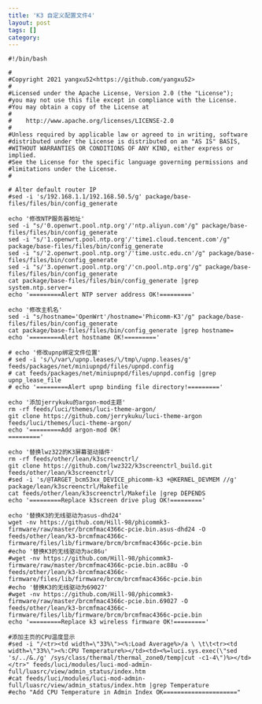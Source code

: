 ```yaml
---
title: 'K3 自定义配置文件4'
layout: post
tags: []
category: 
---
```

	#!/bin/bash

	#
	#Copyright 2021 yangxu52<https://github.com/yangxu52>
	#
	#Licensed under the Apache License, Version 2.0 (the "License");
	#you may not use this file except in compliance with the License.
	#You may obtain a copy of the License at
	#
	#    http://www.apache.org/licenses/LICENSE-2.0
	#
	#Unless required by applicable law or agreed to in writing, software
	#distributed under the License is distributed on an "AS IS" BASIS,
	#WITHOUT WARRANTIES OR CONDITIONS OF ANY KIND, either express or implied.
	#See the License for the specific language governing permissions and
	#limitations under the License.
	#

	# Alter default router IP
	#sed -i 's/192.168.1.1/192.168.50.5/g' package/base-files/files/bin/config_generate

	echo '修改NTP服务器地址'
	sed -i "s/'0.openwrt.pool.ntp.org'/'ntp.aliyun.com'/g" package/base-files/files/bin/config_generate
	sed -i "s/'1.openwrt.pool.ntp.org'/'time1.cloud.tencent.com'/g" package/base-files/files/bin/config_generate
	sed -i "s/'2.openwrt.pool.ntp.org'/'time.ustc.edu.cn'/g" package/base-files/files/bin/config_generate
	sed -i "s/'3.openwrt.pool.ntp.org'/'cn.pool.ntp.org'/g" package/base-files/files/bin/config_generate
	cat package/base-files/files/bin/config_generate |grep system.ntp.server=
	echo '=========Alert NTP server address OK!========='

	echo '修改主机名'
	sed -i "s/hostname='OpenWrt'/hostname='Phicomm-K3'/g" package/base-files/files/bin/config_generate
	cat package/base-files/files/bin/config_generate |grep hostname=
	echo '=========Alert hostname OK!========='

	# echo '修改upnp绑定文件位置'
	# sed -i 's/\/var\/upnp.leases/\/tmp\/upnp.leases/g' feeds/packages/net/miniupnpd/files/upnpd.config
	# cat feeds/packages/net/miniupnpd/files/upnpd.config |grep upnp_lease_file
	# echo '=========Alert upnp binding file directory!========='

	echo '添加jerrykuku的argon-mod主题'
	rm -rf feeds/luci/themes/luci-theme-argon/
	git clone https://github.com/jerrykuku/luci-theme-argon feeds/luci/themes/luci-theme-argon/
	echo '=========Add argon-mod OK!
	========='

	echo '替换lwz322的K3屏幕驱动插件'
	rm -rf feeds/other/lean/k3screenctrl/
	git clone https://github.com/lwz322/k3screenctrl_build.git feeds/other/lean/k3screenctrl/
	#sed -i 's/@TARGET_bcm53xx_DEVICE_phicomm-k3 +@KERNEL_DEVMEM //g' package/lean/k3screenctrl/Makefile
	cat feeds/other/lean/k3screenctrl/Makefile |grep DEPENDS
	echo '=========Replace k3screen drive plug OK!========='

	echo '替换K3的无线驱动为asus-dhd24'
	wget -nv https://github.com/Hill-98/phicommk3-firmware/raw/master/brcmfmac4366c-pcie.bin.asus-dhd24 -O feeds/other/lean/k3-brcmfmac4366c-firmware/files/lib/firmware/brcm/brcmfmac4366c-pcie.bin
	#echo '替换K3的无线驱动为ac86u'
	#wget -nv https://github.com/Hill-98/phicommk3-firmware/raw/master/brcmfmac4366c-pcie.bin.ac88u -O feeds/other/lean/k3-brcmfmac4366c-firmware/files/lib/firmware/brcm/brcmfmac4366c-pcie.bin
	#echo '替换K3的无线驱动为69027'
	#wget -nv https://github.com/Hill-98/phicommk3-firmware/raw/master/brcmfmac4366c-pcie.bin.69027 -O feeds/other/lean/k3-brcmfmac4366c-firmware/files/lib/firmware/brcm/brcmfmac4366c-pcie.bin
	echo '=========Replace k3 wireless firmware OK!========='

	#添加主页的CPU温度显示
	#sed -i "/<tr><td width=\"33%\"><%:Load Average%>/a \ \t\t<tr><td width=\"33%\"><%:CPU Temperature%></td><td><%=luci.sys.exec(\"sed 's/../&./g' /sys/class/thermal/thermal_zone0/temp|cut -c1-4\")%></td></tr>" feeds/luci/modules/luci-mod-admin-full/luasrc/view/admin_status/index.htm
	#cat feeds/luci/modules/luci-mod-admin-full/luasrc/view/admin_status/index.htm |grep Temperature
	#echo "Add CPU Temperature in Admin Index OK====================="